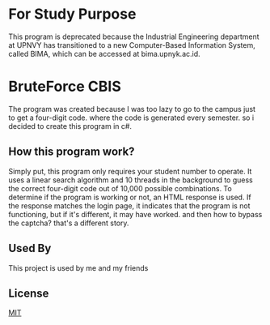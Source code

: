 
# For Study Purpose
This program is deprecated because the Industrial Engineering department at UPNVY has transitioned to a new Computer-Based Information System, called BIMA, which can be accessed at bima.upnyk.ac.id.

# BruteForce CBIS
The program was created because I was too lazy to go to the campus just to get a four-digit code. where the code is generated every semester. so i decided to create this program in c#.
## How this program work?
Simply put, this program only requires your student number to operate. It uses a linear search algorithm and 10 threads in the background to guess the correct four-digit code out of 10,000 possible combinations. To determine if the program is working or not, an HTML response is used. If the response matches the login page, it indicates that the program is not functioning, but if it's different, it may have worked. and then how to bypass the captcha? that's a different story.
## Used By

This project is used by me and my friends


## License

[MIT](https://choosealicense.com/licenses/mit/)

